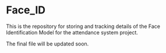 # Face_ID

This is the repository for storing and tracking details of the Face Identification Model for the attendance system project.

The final file will be updated soon.
